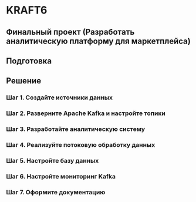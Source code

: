 # KRAFT6
## Финальный проект (Разработать аналитическую платформу для маркетплейса)

## Подготовка 

## Решение

### Шаг 1. Создайте источники данных

### Шаг 2. Разверните Apache Kafka и настройте топики

### Шаг 3. Разработайте аналитическую систему

### Шаг 4. Реализуйте потоковую обработку данных

### Шаг 5. Настройте базу данных

### Шаг 6. Настройте мониторинг Kafka

### Шаг 7. Оформите документацию